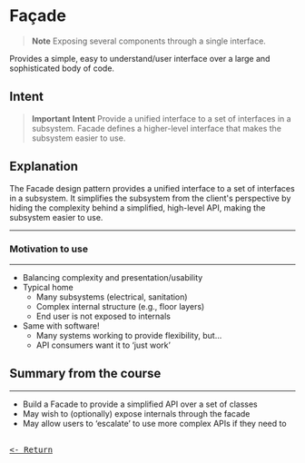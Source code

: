 # Façade

> **Note**
> Exposing several components through a single interface.

Provides a simple, easy to understand/user interface over a large and sophisticated body of code.

## Intent

> **Important**
> **Intent**
> Provide a unified interface to a set of interfaces in a subsystem. Facade defines a higher-level interface that makes the subsystem easier to use.

## Explanation

The Facade design pattern provides a unified interface to a set of interfaces in a subsystem. It simplifies the subsystem from the client's perspective by hiding the complexity behind a simplified, high-level API, making the subsystem easier to use.

---

### Motivation to use

---

- Balancing complexity and presentation/usability
- Typical home
  - Many subsystems (electrical, sanitation)
  - Complex internal structure (e.g., floor layers)
  - End user is not exposed to internals
- Same with software!
  - Many systems working to provide flexibility, but...
  - API consumers want it to ‘just work’

## Summary from the course

---

- Build a Facade to provide a simplified API over a set of classes
- May wish to (optionally) expose internals through the facade
- May allow users to ‘escalate’ to use more complex APIs if they need to

[<kbd><br><- Return<br></kbd>](DesignPatterns.md)
